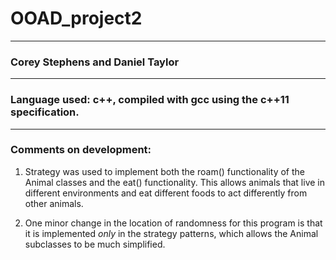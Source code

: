 # OOAD_project2

___

### Corey Stephens and Daniel Taylor

___

### Language used: c++, compiled with gcc using the c++11 specification.

___

### Comments on development:

1. Strategy was used to implement both the roam() functionality of the Animal classes and the eat() functionality. This allows animals that live in different environments and eat different foods to act differently from other animals.

2. One minor change in the location of randomness for this program is that it is implemented *only* in the strategy patterns, which allows the Animal subclasses to be much simplified.
